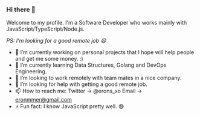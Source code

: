 ### Hi there 👋

Welcome to my profile. I'm a Software Developer who works mainly with JavaScript/TypeScript/Node.js.

*PS: I'm looking for a good remote job 😄*

<!--
**Eronmmer/Eronmmer** is a ✨ _special_ ✨ repository because its `README.md` (this file) appears on your GitHub profile.
-->

- 🔭 I’m currently working on personal projects that I hope will help people and get me some money. :)
- 🌱 I’m currently learning Data Structures, Golang and DevOps Engineering. 
- 👯 I’m looking to work remotely with team mates in a nice company. 
- 🤔 I’m looking for help with getting a good remote job.
- 📫 How to reach me: Twitter -> @erons_xo Email -> eronmmer@gmail.com
- ⚡ Fun fact: I know JavaScript pretty well. 😄
